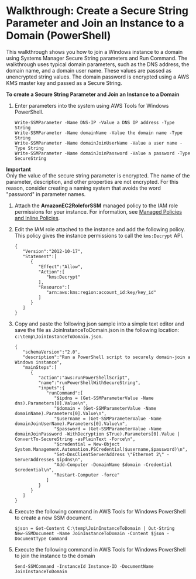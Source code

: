 # Walkthrough: Create a Secure String Parameter and Join an Instance to a Domain \(PowerShell\)<a name="sysman-param-securestring-walkthrough"></a>

This walkthrough shows you how to join a Windows instance to a domain using Systems Manager Secure String parameters and Run Command\. The walkthrough uses typical domain parameters, such as the DNS address, the domain name, and a domain user name\. These values are passed as unencrypted string values\. The domain password is encrypted using a AWS KMS master key and passed as a Secure String\. 

**To create a Secure String Parameter and Join an Instance to a Domain**

1. Enter parameters into the system using AWS Tools for Windows PowerShell\.

   ```
   Write-SSMParameter -Name DNS-IP -Value a DNS IP address -Type String
   Write-SSMParameter -Name domainName -Value the domain name -Type String
   Write-SSMParameter -Name domainJoinUserName -Value a user name -Type String
   Write-SSMParameter -Name domainJoinPassword -Value a password -Type SecureString
   ```
**Important**  
Only the value of the secure string parameter is encrypted\. The name of the parameter, description, and other properties are not encrypted\. For this reason, consider creating a naming system that avoids the word "password" in parameter names\. 

1. Attach the **AmazonEC2RoleforSSM** managed policy to the IAM role permissions for your instance\. For information, see [Managed Policies and Inline Policies](http://docs.aws.amazon.com/IAM/latest/UserGuide/access_policies_managed-vs-inline.html#aws-managed-policies)\. 

1. Edit the IAM role attached to the instance and add the following policy\. This policy gives the instance permissions to call the `kms:Decrypt` API\. 

   ```
   {
      "Version":"2012-10-17",
      "Statement":[
         {
            "Effect":"Allow",
            "Action":[
               "kms:Decrypt"
            ],
            "Resource":[
               "arn:aws:kms:region:account_id:key/key_id"
            ]
         }
      ]
   }
   ```

1. Copy and paste the following json sample into a simple text editor and save the file as JoinInstanceToDomain\.json in the following location: `c:\temp\JoinInstanceToDomain.json`\.

   ```
   {
      "schemaVersion":"2.0",
      "description":"Run a PowerShell script to securely domain-join a Windows instance",
      "mainSteps":[
         {
            "action":"aws:runPowerShellScript",
            "name":"runPowerShellWithSecureString",
            "inputs":{
               "runCommand":[
                  "$ipdns = (Get-SSMParameterValue -Name dns).Parameters[0].Value\n",
                  "$domain = (Get-SSMParameterValue -Name domainName).Parameters[0].Value\n",
                  "$username = (Get-SSMParameterValue -Name domainJoinUserName).Parameters[0].Value\n",
                  "$password = (Get-SSMParameterValue -Name domainJoinPassword -WithDecryption $True).Parameters[0].Value | ConvertTo-SecureString -asPlainText -Force\n",
                  "$credential = New-Object System.Management.Automation.PSCredential($username,$password)\n",
                  "Set-DnsClientServerAddress \"Ethernet 2\" -ServerAddresses $ipdns\n",
                  "Add-Computer -DomainName $domain -Credential $credential\n",
                  "Restart-Computer -force"
               ]
            }
         }
      ]
   }
   ```

1. Execute the following command in AWS Tools for Windows PowerShell to create a new SSM document\.

   ```
   $json = Get-Content C:\temp\JoinInstanceToDomain | Out-String
   New-SSMDocument -Name JoinInstanceToDomain -Content $json -DocumentType Command
   ```

1. Execute the following command in AWS Tools for Windows PowerShell to join the instance to the domain

   ```
   Send-SSMCommand -InstanceId Instance-ID -DocumentName JoinInstanceToDomain 
   ```